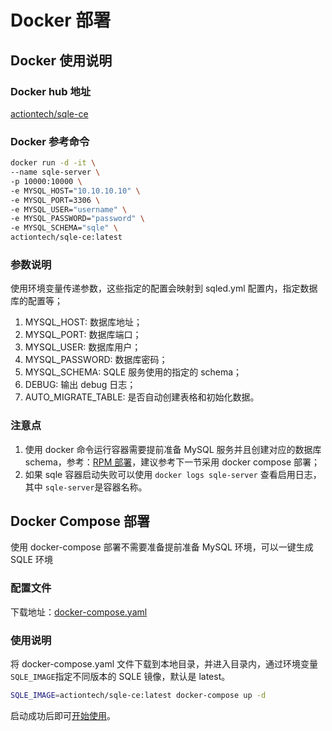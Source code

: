# Docker 部署

## Docker 使用说明
### Docker hub 地址
[actiontech/sqle-ce](https://hub.docker.com/r/actiontech/sqle-ce)
### Docker 参考命令
```bash
docker run -d -it \
--name sqle-server \
-p 10000:10000 \
-e MYSQL_HOST="10.10.10.10" \
-e MYSQL_PORT=3306 \
-e MYSQL_USER="username" \
-e MYSQL_PASSWORD="password" \
-e MYSQL_SCHEMA="sqle" \
actiontech/sqle-ce:latest
```
### 参数说明
使用环境变量传递参数，这些指定的配置会映射到 sqled.yml 配置内，指定数据库的配置等；
1. MYSQL_HOST: 数据库地址；
2. MYSQL_PORT: 数据库端口；
3. MYSQL_USER: 数据库用户；
4. MYSQL_PASSWORD: 数据库密码；
5. MYSQL_SCHEMA: SQLE 服务使用的指定的 schema；
6. DEBUG: 输出 debug 日志；
7. AUTO_MIGRATE_TABLE: 是否自动创建表格和初始化数据。

### 注意点
1. 使用 docker 命令运行容器需要提前准备 MySQL 服务并且创建对应的数据库 schema，参考：[RPM 部署](2.2_rpm_deploy.md)，建议参考下一节采用 docker compose 部署；
2. 如果 sqle 容器启动失败可以使用 `docker logs sqle-server` 查看启用日志，其中 `sqle-server`是容器名称。

## Docker Compose 部署
使用 docker-compose 部署不需要准备提前准备 MySQL 环境，可以一键生成 SQLE 环境
### 配置文件
下载地址：[docker-compose.yaml](https://github.com/actiontech/sqle/blob/main/docker-images/sqle/docker-compose.yaml)
### 使用说明
将 docker-compose.yaml 文件下载到本地目录，并进入目录内，通过环境变量`SQLE_IMAGE`指定不同版本的 SQLE 镜像，默认是 latest。
```bash
SQLE_IMAGE=actiontech/sqle-ce:latest docker-compose up -d
```

启动成功后即可[开始使用](2.4_after_deploy.md)。

